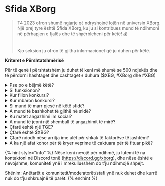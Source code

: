 # Sfida XBorg

> T4 2023 ofron shumë ngjarje që ndryshojnë lojën në universin XBorg. Një prej tyre është Sfida XBorg, ku ju si kontribues mund të ndihmoni në përhapjen e fjalës dhe të shpërbleheni për këtë! 💰
>
> \
> Kjo seksion ju ofron të gjitha informacionet që ju duhen për këtë.

**Kriteret e Përshtatshmërisë**

Për të qenë i përshtatshëm ju duhet të keni më shumë se 500 ndjekës dhe të përdorni hashtaget dhe cashtaget e duhura ($XBG, #XBorg dhe #XBG)

<details>

<summary>Pse po e bëjmë këtë?</summary>

Objektivi ynë është të rrisim ndërgjegjësimin rreth XBorg-ut duke shfaqur komunitetin tonë të mrekullueshëm, produktet dhe tokenin. Organizimi i një konkursi është metoda jonë e zgjedhur për të kultivuar një përvojë të këndshme dhe bashkëpunuese.

</details>

<details>

<summary>Si funksionon?</summary>

Merrni pjesë në mënyrë të gjerë duke u përmbajtur rregullave (link për rregullat) dhe duke ndjekur praktikat më të mira (link për praktikat më të mira). Do të grumbulloni pikë bazuar në ndikimin e angazhimit tuaj, dhe sa më shkathtësisht ta arrini këtë, aq më të mëdha do të jenë shpërblimet që ju dhe liga juaj mund të fitoni.

</details>

<details>

<summary>Kur fillon konkursi?</summary>

1 Tetor 2023.

</details>

<details>

<summary>Kur mbaron konkursi?</summary>

Konkursi ka mbaruar më 31 Nëntor 2023.

</details>

<details>

<summary>Si mund të marr pjesë në këtë sfidë?</summary>

Pas plotësimit të kërkesës për të pasur më shumë se 500 ndjekës në Twitter, pikët do të caktohen bazuar në Renditjen tuaj të Angazhimit të Influencuesve të XBorg në LunarCrush. Mos harroni të përfshini #XBorg, $XBG, ose #XBG në tweet-et tuaja për njohje të saktë.

</details>

<details>

<summary>A mund të bashkohet të gjithë në sfidë?</summary>

Sfida është e hapur për të gjithë, por pikët tuaja do të llogariten vetëm nëse keni të paktën 500 ndjekës në Twitter.

</details>

<details>

<summary>Ku matet angazhimi im social?</summary>

LunarCrush merr të dhënat direkt nga Twitter, duke na lejuar të nxjerrim dhe analizojmë këtë informacion. Prandaj, ne fokusohemi ekskluzivisht në matjen e angazhimit tuaj në Twitter. Ju lutemi të jeni të vetëdijshëm se angazhimet në platforma të tjera sociale nuk merren në konsideratë. Për më shumë informacione, vizitoni [https://lunarcrush.com/faq.](https://lunarcrush.com/faq.)

</details>

<details>

<summary>A mund të jepni një shembull të angazhimit të mirë?</summary>

Angazhimi efektiv përfshin krijimin e përmbajtjes tërheqëse duke përdorur hashtaget, cashtaget dhe emotikonet. Për udhëzime të mëtejshme, mund të konsultoni udhëzuesin tonë të plotë të praktikave më të mira: {LINK}

</details>

<details>

<summary>Çfarë është një TGE?</summary>

TGE do të thotë "Ngjarja e Gjenerimit të Tokenit" (Token Generation Event), një term që përdoret kryesisht në sektorët e blockchain dhe kriptomonedhave.

**Çfarë ndodh gjatë një TGE?**

Një TGE përfshin krijimin dhe shpërndarjen e një kriptomonedhe të re ose tokeni tek pjesëmarrësit e hershëm, zakonisht për të mbledhur fonde për një projekt të ri. Ky proces përfshin alokimin e një numri të caktuar të tokeneve nga kompania apo organizata që i lëshon, tek mbështetësit ose investitorët fillestarë.

**Si ndryshon një TGE nga një ICO?**

Edhe pse TGE-të dhe ICO-të (Ofertat e Parë të Monedhave) janë metoda për të mbledhur fonde duke përdorur tokene, termat ndonjëherë përdoren në mënyrë të ndërrueshme. Megjithatë, brenda industrisë shpesh preferohet "TGE" sepse thekson gjenerimin dhe shpërndarjen e tokeneve, në vend të aspektit të "ofertës" ose shitjes.

</details>

<details>

<summary>Çfarë është $XBG?</summary>

[$XBG](../../06-or-token/xbg.md) është një token dixhital i lidhur me projektin XBorg.

</details>

<details>

<summary>Çfarë ndodh nëse arritja ime ulët për shkak të faktorëve të jashtëm?</summary>

Nëse nuk e mbani ose rritni angazhimin, renditja juaj e influencuesit do të bjerë, duke rezultuar në më pak pikë ditore. Megjithatë, pikët që keni fituar tashmë nuk humbasin.

</details>

<details>

<summary>A ka një afat kohor për të kryer veprime të caktuara për të fituar pikë?</summary>

Po, ka afate për të fituar pikë bazuar në fazat e lojës. Ka dy faza kualifikuese, të ndjekura nga nisja e [ligave](broken-reference). Gjatë çdo faze, pjesëmarrësit kanë deri në fund për të grumbulluar pikët maksimale dhe për të siguruar pozicionin e tyre në [tabelën e renditjes](scoring/leaderboard.md). Pas nisjes së ligave, loja operon në bazë sezoni.

Gjithashtu, pikët fitohen çdo ditë, dhe të dhënat merren nga API i [LunarCrush](scoring/lunarcrush.md) çdo mbrëmje para mesnatës (UTC) për të llogaritur pikët. Për shkak të përgjegjësisë teknologjike disa të dhëna mund të duhen deri në 48 orë për të u reflektuar në [tabelën e renditjes](scoring/leaderboard.md).

</details>

{% hint style="info" %}
Nëse keni nevojë për ndihmë, ju lutemi të na kontaktoni në Discord tonë (https://discord.gg/xborg), dhe nëse është e nevojshme, komuniteti ynë i mrekullueshëm do t'ju ndihmojë shpejt.

Shënim: Anëtarët e komunitetit/moderatorët/stafi ynë nuk duhet dhe kurrë nuk do t'ju shkruajnë të parët.
{% endhint %}